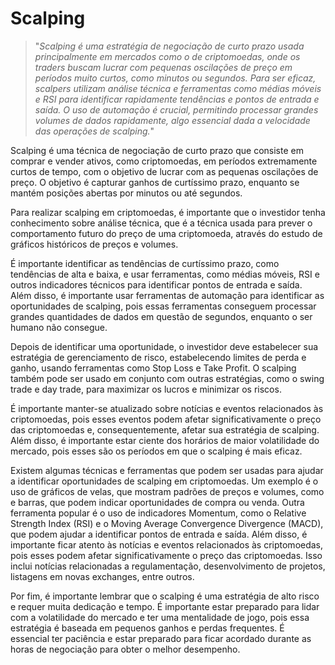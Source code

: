 # Scalping

>"*Scalping é uma estratégia de negociação de curto prazo usada principalmente em mercados como o de criptomoedas, onde os traders buscam lucrar com pequenas oscilações de preço em períodos muito curtos, como minutos ou segundos. Para ser eficaz, scalpers utilizam análise técnica e ferramentas como médias móveis e RSI para identificar rapidamente tendências e pontos de entrada e saída. O uso de automação é crucial, permitindo processar grandes volumes de dados rapidamente, algo essencial dada a velocidade das operações de scalping.*"

Scalping é uma técnica de negociação de curto prazo que consiste em comprar e vender ativos, como criptomoedas, em períodos extremamente curtos de tempo, com o objetivo de lucrar com as pequenas oscilações de preço. O objetivo é capturar ganhos de curtíssimo prazo, enquanto se mantém posições abertas por minutos ou até segundos.

Para realizar scalping em criptomoedas, é importante que o investidor tenha conhecimento sobre análise técnica, que é a técnica usada para prever o comportamento futuro do preço de uma criptomoeda, através do estudo de gráficos históricos de preços e volumes.

É importante identificar as tendências de curtíssimo prazo, como tendências de alta e baixa, e usar ferramentas, como médias móveis, RSI e outros indicadores técnicos para identificar pontos de entrada e saída. Além disso, é importante usar ferramentas de automação para identificar as oportunidades de scalping, pois essas ferramentas conseguem processar grandes quantidades de dados em questão de segundos, enquanto o ser humano não consegue.

Depois de identificar uma oportunidade, o investidor deve estabelecer sua estratégia de gerenciamento de risco, estabelecendo limites de perda e ganho, usando ferramentas como Stop Loss e Take Profit. O scalping também pode ser usado em conjunto com outras estratégias, como o swing trade e day trade, para maximizar os lucros e minimizar os riscos.

É importante manter-se atualizado sobre notícias e eventos relacionados às criptomoedas, pois esses eventos podem afetar significativamente o preço das criptomoedas e, consequentemente, afetar sua estratégia de scalping. Além disso, é importante estar ciente dos horários de maior volatilidade do mercado, pois esses são os períodos em que o scalping é mais eficaz.

Existem algumas técnicas e ferramentas que podem ser usadas para ajudar a identificar oportunidades de scalping em criptomoedas. Um exemplo é o uso de gráficos de velas, que mostram padrões de preços e volumes, como  e barras, que podem indicar oportunidades de compra ou venda. Outra ferramenta popular é o uso de indicadores Momentum, como o Relative Strength Index (RSI) e o Moving Average Convergence Divergence (MACD), que podem ajudar a identificar pontos de entrada e saída. Além disso, é importante ficar atento às notícias e eventos relacionados às criptomoedas, pois esses podem afetar significativamente o preço das criptomoedas. Isso inclui notícias relacionadas a regulamentação, desenvolvimento de projetos, listagens em novas exchanges, entre outros.

Por fim, é importante lembrar que o scalping é uma estratégia de alto risco e requer muita dedicação e tempo. É importante estar preparado para lidar com a volatilidade do mercado e ter uma mentalidade de jogo, pois essa estratégia é baseada em pequenos ganhos e perdas frequentes. É essencial ter paciência e estar preparado para ficar acordado durante as horas de negociação para obter o melhor desempenho.
